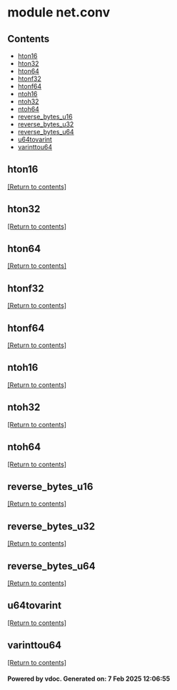 # module net.conv


## Contents
- [hton16](#hton16)
- [hton32](#hton32)
- [hton64](#hton64)
- [htonf32](#htonf32)
- [htonf64](#htonf64)
- [ntoh16](#ntoh16)
- [ntoh32](#ntoh32)
- [ntoh64](#ntoh64)
- [reverse_bytes_u16](#reverse_bytes_u16)
- [reverse_bytes_u32](#reverse_bytes_u32)
- [reverse_bytes_u64](#reverse_bytes_u64)
- [u64tovarint](#u64tovarint)
- [varinttou64](#varinttou64)

## hton16
[[Return to contents]](#Contents)

## hton32
[[Return to contents]](#Contents)

## hton64
[[Return to contents]](#Contents)

## htonf32
[[Return to contents]](#Contents)

## htonf64
[[Return to contents]](#Contents)

## ntoh16
[[Return to contents]](#Contents)

## ntoh32
[[Return to contents]](#Contents)

## ntoh64
[[Return to contents]](#Contents)

## reverse_bytes_u16
[[Return to contents]](#Contents)

## reverse_bytes_u32
[[Return to contents]](#Contents)

## reverse_bytes_u64
[[Return to contents]](#Contents)

## u64tovarint
[[Return to contents]](#Contents)

## varinttou64
[[Return to contents]](#Contents)

#### Powered by vdoc. Generated on: 7 Feb 2025 12:06:55
